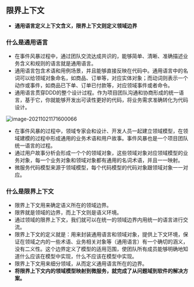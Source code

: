 ## 限界上下文

* **通用语言定义上下文含义，限界上下文则定义领域边界**

### 什么是通用语言

* 在事件风暴过程中，通过团队交流达成共识的，能够简单、清晰、准确描述业务含义和规则的语言就是通用语言。
* 通用语言包含术语和用例场景，并且能够直接反映在代码中。通用语言中的名词可以给领域对象命名，如商品、订单等，对应实体对象；而动词则表示一个动作或事件，如商品已下单、订单已付款等，对应领域事件或者命令。
* 通用语言贯穿DDD的整个设计过程。作为项目团队沟通和协商形成的统一语言，基于它，你就能够开发出可读性更好的代码，将业务需求准确转化为代码设计。

![image-20211021171600066](https://cdn.jsdelivr.net/gh/ClareTung/ImageHostingService/img/image-20211021171600066.png)

* 在事件风暴的过程中，领域专家会和设计、开发人员一起建立领域模型，在领域建模的过程中形成通用的业务术语和用户故事。事件风暴也是一个项目团队统一语言的过程。
* 通过用户故事分析会形成一个个的领域对象，这些领域对象对应领域模型的业务对象，每一个业务对象和领域对象都有通用的名词术语，并且一一映射。
* 微服务代码模型来源于领域模型，每个代码模型的代码对象跟领域对象一一对应。

### 什么是限界上下文

* 限界上下文用来确定语义所在的领域边界。
* 限界就是领域的边界，而上下文则是语义环境。
* 通过领域的限界上下文，我们就可以在统一的领域边界内用统一的语言进行交流。
* 限界上下文的定义就是：用来封装通用语言和领域对象，提供上下文环境，保证在领域之内的一些术语、业务相关对象等（通用语言）有一个确切的涵义，没有二义性。这个边界定义了模型的适用范围，使团队所有成员能够明确地知道什么应该在模型中实现，什么不应该在模型中实现。
* 限界上下文用来细分领域，从而定义通用语言所在的边界。
* **将限界上下文内的领域模型映射到微服务，就完成了从问题域到软件的解决方案。**